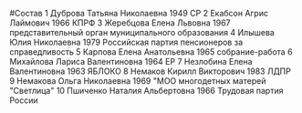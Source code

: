 #Состав
1 Дуброва Татьяна Николаевна 1949 СР
2 Екабсон Агрис Лаймович 1966 КПРФ
3 Жеребцова Елена Львовна 1967 представительный орган муниципального образования
4 Илышева Юлия Николаевна 1979 Российская партия пенсионеров за справедливость
5 Карпова Елена Анатольевна 1965 собрание-работа
6 Михайлова Лариса Валентиновна 1964 ЕР
7 Незлобина Елена Валентиновна 1963 ЯБЛОКО
8 Немаков Кирилл Викторович 1983 ЛДПР
9 Немакова Ольга Николаевна 1969 \"МОО многодетных матерей \"Светлица\"
10 Пшиченко Наталия Альбертовна 1966 Трудовая партия России
